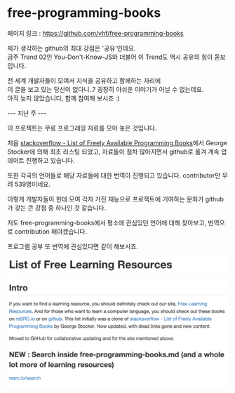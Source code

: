 # free-programming-books

페이지 링크 : https://github.com/vhf/free-programming-books

제가 생각하는 github의 최대 강점은 '공유'인데요.  
금주 Trend 02인 You-Don't-Know-JS와 더불어 이 Trend도 역시 공유의 힘이 돋보입니다.  

전 세계 개발자들이 모여서 지식을 공유하고 함께하는 자리에  
이 글을 보고 있는 당신이 없다니..? 굉장히 아쉬운 이야기가 아닐 수 없는데요.  
아직 늦지 않았습니다, 함께 참여해 보시죠 :)  

--- 지난 주 ---

이 프로젝트는 무료 프로그래밍 자료를 모아 놓은 것입니다.

처음 [stackoverflow - List of Freely Available Programming Books](http://stackoverflow.com/questions/194812/list-of-freely-available-programming-books/392926#392926)에서
George Stocker에 의해 최초 리스팅 되었고, 자료들이 점차 많아지면서 github로 옮겨 계속 업데이트 진행하고 있습니다.

또한 각국의 언어들로 해당 자료들에 대한 번역이 진행되고 있습니다. contributor만 무려 539명이네요.

이렇게 개발자들이 한데 모여 각자 가진 재능으로 프로젝트에 기여하는 문화가 github가 갖는 큰 강점 중 하나인 것 같습니다.

저도 free-programming-books에서 평소에 관심있던 언어에 대해 찾아보고, 번역으로 contribution 해야겠습니다.

프로그램 공부 또 번역에 관심있다면 같이 해보시죠.

![이미지](../img/003$05.png)
